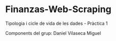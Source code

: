 # Finanzas-Web-Scraping
Tipologia i cicle de vida de les dades - Pràctica 1

Components del grup:
Daniel Vilaseca Miguel

